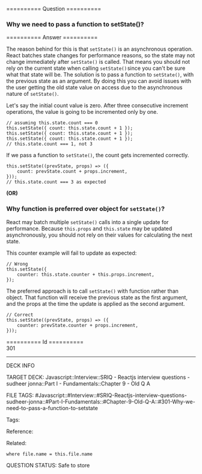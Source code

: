 ========== Question ==========  

### Why we need to pass a function to setState()?  

========== Answer ==========  

The reason behind for this is that `setState()` is an asynchronous operation. React batches state changes for performance reasons, so the state may not change immediately after `setState()` is called. That means you should not rely on the current state when calling `setState()` since you can't be sure what that state will be. The solution is to pass a function to `setState()`, with the previous state as an argument. By doing this you can avoid issues with the user getting the old state value on access due to the asynchronous nature of `setState()`.

Let's say the initial count value is zero. After three consecutive increment operations, the value is going to be incremented only by one.

<!-- codeblock-start -->
<pre><code class="hljs language-javascript"><span class="hljs-comment">// assuming this.state.count === 0</span>
<span class="hljs-variable language_">this</span>.<span class="hljs-title function_">setState</span>({ <span class="hljs-attr">count</span>: <span class="hljs-variable language_">this</span>.<span class="hljs-property">state</span>.<span class="hljs-property">count</span> + <span class="hljs-number">1</span> });
<span class="hljs-variable language_">this</span>.<span class="hljs-title function_">setState</span>({ <span class="hljs-attr">count</span>: <span class="hljs-variable language_">this</span>.<span class="hljs-property">state</span>.<span class="hljs-property">count</span> + <span class="hljs-number">1</span> });
<span class="hljs-variable language_">this</span>.<span class="hljs-title function_">setState</span>({ <span class="hljs-attr">count</span>: <span class="hljs-variable language_">this</span>.<span class="hljs-property">state</span>.<span class="hljs-property">count</span> + <span class="hljs-number">1</span> });
<span class="hljs-comment">// this.state.count === 1, not 3</span>
</code></pre>
<!-- codeblock-end -->

If we pass a function to `setState()`, the count gets incremented correctly.

<!-- codeblock-start -->
<pre><code class="hljs language-javascript"><span class="hljs-variable language_">this</span>.<span class="hljs-title function_">setState</span>(<span class="hljs-function">(<span class="hljs-params">prevState, props</span>) =></span> ({
    <span class="hljs-attr">count</span>: prevState.<span class="hljs-property">count</span> + props.<span class="hljs-property">increment</span>,
}));
<span class="hljs-comment">// this.state.count === 3 as expected</span>
</code></pre>
<!-- codeblock-end -->

**(OR)**

### Why function is preferred over object for `setState()`?

React may batch multiple `setState()` calls into a single update for performance. Because `this.props` and `this.state` may be updated asynchronously, you should not rely on their values for calculating the next state.

This counter example will fail to update as expected:

<!-- codeblock-start -->
<pre><code class="hljs language-javascript"><span class="hljs-comment">// Wrong</span>
<span class="hljs-variable language_">this</span>.<span class="hljs-title function_">setState</span>({
    <span class="hljs-attr">counter</span>: <span class="hljs-variable language_">this</span>.<span class="hljs-property">state</span>.<span class="hljs-property">counter</span> + <span class="hljs-variable language_">this</span>.<span class="hljs-property">props</span>.<span class="hljs-property">increment</span>,
});
</code></pre>
<!-- codeblock-end -->

The preferred approach is to call `setState()` with function rather than object. That function will receive the previous state as the first argument, and the props at the time the update is applied as the second argument.

<!-- codeblock-start -->
<pre><code class="hljs language-javascript"><span class="hljs-comment">// Correct</span>
<span class="hljs-variable language_">this</span>.<span class="hljs-title function_">setState</span>(<span class="hljs-function">(<span class="hljs-params">prevState, props</span>) =></span> ({
    <span class="hljs-attr">counter</span>: prevState.<span class="hljs-property">counter</span> + props.<span class="hljs-property">increment</span>,
}));
</code></pre>
<!-- codeblock-end -->

========== Id ==========  
301

---

DECK INFO

TARGET DECK: Javascript::Interview::SRIQ - Reactjs interview questions - sudheer jonna::Part I - Fundamentals::Chapter 9 - Old Q A

FILE TAGS: #Javascript::#Interview::#SRIQ-Reactjs-interview-questions-sudheer-jonna::#Part-I-Fundamentals::#Chapter-9-Old-Q-A::#301-Why-we-need-to-pass-a-function-to-setstate

Tags:

Reference:

Related:

```dataview
where file.name = this.file.name
```
QUESTION STATUS: Safe to store
